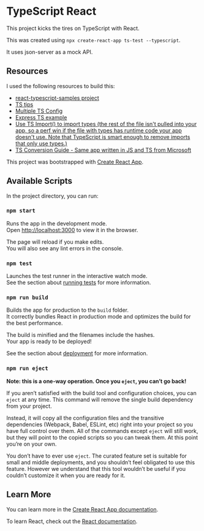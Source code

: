 # TypeScript React

This project kicks the tires on TypeScript with React.

This was created using `npx create-react-app ts-test --typescript`.

It uses json-server as a mock API.

## Resources

I used the following resources to build this:

- [react-typescript-samples project](https://github.com/Lemoncode/react-typescript-samples)
- [TS tips](https://medium.com/@martin_hotell/10-typescript-pro-tips-patterns-with-or-without-react-5799488d6680)
- [Multiple TS Config](https://codepunk.io/multiple-tsconfig-files-for-a-single-typescript-project/)
- [Express TS example](https://github.com/dalenguyen/rest-api-node-typescript)
- [Use TS Import() to import types (the rest of the file isn't pulled into your app, so a perf win if the file with types has runtime code your app doesn't use. Note that TypeScript is smart enough to remove imports that only use types.)](https://davidea.st/articles/typescript-2-9-import-types)
- [TS Conversion Guide - Same app written in JS and TS from Microsoft](https://github.com/Microsoft/TypeScript-React-Conversion-Guide)

This project was bootstrapped with [Create React App](https://github.com/facebook/create-react-app).

## Available Scripts

In the project directory, you can run:

### `npm start`

Runs the app in the development mode.<br>
Open [http://localhost:3000](http://localhost:3000) to view it in the browser.

The page will reload if you make edits.<br>
You will also see any lint errors in the console.

### `npm test`

Launches the test runner in the interactive watch mode.<br>
See the section about [running tests](https://facebook.github.io/create-react-app/docs/running-tests) for more information.

### `npm run build`

Builds the app for production to the `build` folder.<br>
It correctly bundles React in production mode and optimizes the build for the best performance.

The build is minified and the filenames include the hashes.<br>
Your app is ready to be deployed!

See the section about [deployment](https://facebook.github.io/create-react-app/docs/deployment) for more information.

### `npm run eject`

**Note: this is a one-way operation. Once you `eject`, you can’t go back!**

If you aren’t satisfied with the build tool and configuration choices, you can `eject` at any time. This command will remove the single build dependency from your project.

Instead, it will copy all the configuration files and the transitive dependencies (Webpack, Babel, ESLint, etc) right into your project so you have full control over them. All of the commands except `eject` will still work, but they will point to the copied scripts so you can tweak them. At this point you’re on your own.

You don’t have to ever use `eject`. The curated feature set is suitable for small and middle deployments, and you shouldn’t feel obligated to use this feature. However we understand that this tool wouldn’t be useful if you couldn’t customize it when you are ready for it.

## Learn More

You can learn more in the [Create React App documentation](https://facebook.github.io/create-react-app/docs/getting-started).

To learn React, check out the [React documentation](https://reactjs.org/).
